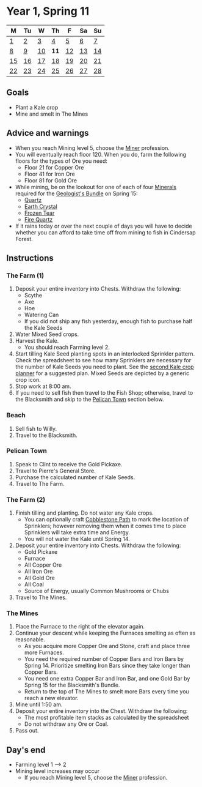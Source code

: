 # Year 1, Spring 11

| M                          | Tu                        | W                         | Th                        | F                         | Sa                        | Su                        |
| -------------------------- | ------------------------- | ------------------------- | ------------------------- |-------------------------- | ------------------------- | ------------------------- |
| [1](year-1-spring-1.md)    | [2](year-1-spring-2.md)   | [3](year-1-spring-3.md)   | [4](year-1-spring-4.md)   | [5](year-1-spring-5.md)   | [6](year-1-spring-6.md)   | [7](year-1-spring-7.md)   |
| [8](year-1-spring-8.md)    | [9](year-1-spring-9.md)   | [10](year-1-spring-10.md) | **11**                    | [12](year-1-spring-12.md) | [13](year-1-spring-13.md) | [14](year-1-spring-14.md) |
| [15](year-1-spring-15.md)  | [16](year-1-spring-16.md) | [17](year-1-spring-17.md) | [18](year-1-spring-18.md) | [19](year-1-spring-19.md) | [20](year-1-spring-20.md) | [21](year-1-spring-21.md) |
| [22](year-1-spring-22.md)  | [23](year-1-spring-23.md) | [24](year-1-spring-24.md) | [25](year-1-spring-25.md) | [26](year-1-spring-26.md) | [27](year-1-spring-27.md) | [28](year-1-spring-28.md) |

## Goals

- Plant a Kale crop
- Mine and smelt in The Mines

## Advice and warnings

- When you reach Mining level 5, choose the [Miner](https://stardewvalleywiki.com/Mining/Skill) profession.
- You will eventually reach floor 120. When you do, farm the following floors for the types of Ore you need:
  - Floor 21 for Copper Ore
  - Floor 41 for Iron Ore
  - Floor 81 for Gold Ore
- While mining, be on the lookout for one of each of four [Minerals](https://stardewvalleywiki.com/Minerals) required for the [Geologist's Bundle](https://stardewvalleywiki.com/Bundles#Geologists_Bundle) on Spring 15:
  - [Quartz](https://stardewvalleywiki.com/Quartz)
  - [Earth Crystal](https://stardewvalleywiki.com/Earth_Crystal)
  - [Frozen Tear](https://stardewvalleywiki.com/Frozen_Tear)
  - [Fire Quartz](https://stardewvalleywiki.com/Fire_Quartz)
- If it rains today or over the next couple of days you will have to decide whether you can afford to take time off from mining to fish in Cindersap Forest.

## Instructions

### The Farm (1)

1. Deposit your entire inventory into Chests. Withdraw the following:
   - Scythe
   - Axe
   - Hoe
   - Watering Can
   - If you did not ship any fish yesterday, enough fish to purchase half the Kale Seeds
2. Water Mixed Seed crops.
3. Harvest the Kale.
   - You should reach Farming level 2.
4. Start tilling Kale Seed planting spots in an interlocked Sprinkler pattern. Check the spreadsheet to see how many Sprinklers are necessary for the number of Kale Seeds you need to plant. See the [second Kale crop planner](https://stardew.info/planner/32-low-gerbils-kissed-easily) for a suggested plan. Mixed Seeds are depicted by a generic crop icon.
5. Stop work at 8:00 am.
6. If you need to sell fish then travel to the Fish Shop; otherwise, travel to the Blacksmith and skip to the [Pelican Town](#pelican-town) section below.

### Beach

1. Sell fish to Willy.
2. Travel to the Blacksmith.

### Pelican Town

1. Speak to Clint to receive the Gold Pickaxe.
2. Travel to Pierre's General Store.
3. Purchase the calculated number of Kale Seeds.
4. Travel to The Farm.

### The Farm (2)

1. Finish tilling and planting. Do not water any Kale crops.
   - You can optionally craft [Cobblestone Path](https://stardewvalleywiki.com/Cobblestone_Path) to mark the location of Sprinklers; however removing them when it comes time to place Sprinklers will take extra time and Energy.
   - You will not water the Kale until Spring 14.
2. Deposit your entire inventory into Chests. Withdraw the following:
   - Gold Pickaxe
   - Furnace
   - All Copper Ore
   - All Iron Ore
   - All Gold Ore
   - All Coal
   - Source of Energy, usually Common Mushrooms or Chubs
3. Travel to The Mines.

### The Mines

1. Place the Furnace to the right of the elevator again.
2. Continue your descent while keeping the Furnaces smelting as often as reasonable.
   - As you acquire more Copper Ore and Stone, craft and place three more Furnaces.
   - You need the required number of Copper Bars and Iron Bars by Spring 14. Prioritize smelting Iron Bars since they take longer than Copper Bars.
   - You need one extra Copper Bar and Iron Bar, and one Gold Bar by Spring 15 for the Blacksmith's Bundle.
   - Return to the top of The Mines to smelt more Bars every time you reach a new elevator.
3. Mine until 1:50 am.
4. Deposit your entire inventory into the Chest. Withdraw the following:
   - The most profitable item stacks as calculated by the spreadsheet
   - Do not withdraw any Ore or Coal.
5. Pass out.

## Day's end

- Farming level 1 ⟶ 2
- Mining level increases may occur
  - If you reach Mining level 5, choose the [Miner](https://stardewvalleywiki.com/Mining/Skill) profession.

